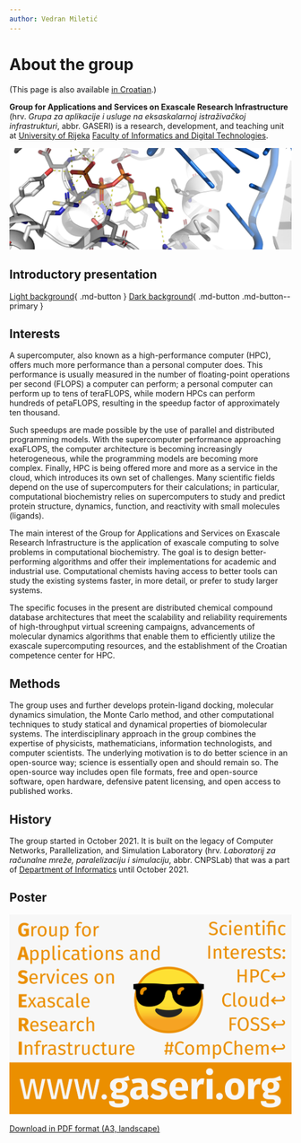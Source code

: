 ```yaml
---
author: Vedran Miletić
---
```


# About the group

(This page is also available [in Croatian](../hr/index.md).)

**Group for Applications and Services on Exascale Research Infrastructure** (hrv. *Grupa za aplikacije i usluge na eksaskalarnoj istraživačkoj infrastrukturi*, abbr. GASERI) is a research, development, and teaching unit at [University of Rijeka](https://uniri.hr/) [Faculty of Informatics and Digital Technologies](https://www.inf.uniri.hr/).

![Rev1 Ternary Complex with dTTP and Ca2+ (7T18) binding site](../images/7t18-binding-site.webp)

## Introductory presentation

[Light background](https://files.group.miletic.net/GASERI-Introductory-presentation-light-background.pdf){ .md-button } [Dark background](https://files.group.miletic.net/GASERI-Introductory-presentation-dark-background.pdf){ .md-button .md-button--primary }

## Interests

A supercomputer, also known as a high-performance computer (HPC), offers much more performance than a personal computer does. This performance is usually measured in the number of floating-point operations per second (FLOPS) a computer can perform; a personal computer can perform up to tens of teraFLOPS, while modern HPCs can perform hundreds of petaFLOPS, resulting in the speedup factor of approximately ten thousand.

Such speedups are made possible by the use of parallel and distributed programming models. With the supercomputer performance approaching exaFLOPS, the computer architecture is becoming increasingly heterogeneous, while the programming models are becoming more complex. Finally, HPC is being offered more and more as a service in the cloud, which introduces its own set of challenges. Many scientific fields depend on the use of supercomputers for their calculations; in particular, computational biochemistry relies on supercomputers to study and predict protein structure, dynamics, function, and reactivity with small molecules (ligands).

The main interest of the Group for Applications and Services on Exascale Research Infrastructure is the application of exascale computing to solve problems in computational biochemistry. The goal is to design better-performing algorithms and offer their implementations for academic and industrial use. Computational chemists having access to better tools can study the existing systems faster, in more detail, or prefer to study larger systems.

The specific focuses in the present are distributed chemical compound database architectures that meet the scalability and reliability requirements of high-throughput virtual screening campaigns, advancements of molecular dynamics algorithms that enable them to efficiently utilize the exascale supercomputing resources, and the establishment of the Croatian competence center for HPC.

## Methods

The group uses and further develops protein-ligand docking, molecular dynamics simulation, the Monte Carlo method, and other computational techniques to study statical and dynamical properties of biomolecular systems. The interdisciplinary approach in the group combines the expertise of physicists, mathematicians, information technologists, and computer scientists. The underlying motivation is to do better science in an open-source way; science is essentially open and should remain so. The open-source way includes open file formats, free and open-source software, open hardware, defensive patent licensing, and open access to published works.

## History

The group started in October 2021. It is built on the legacy of Computer Networks, Parallelization, and Simulation Laboratory (hrv. *Laboratorij za računalne mreže, paralelizaciju i simulaciju*, abbr. CNPSLab) that was a part of [Department of Informatics](https://www.inf.uniri.hr/) until October 2021.

## Poster

![GASERI poster](../images/gaseri-poster.webp)

[Download in PDF format (A3, landscape)](../images/gaseri-poster.pdf)
